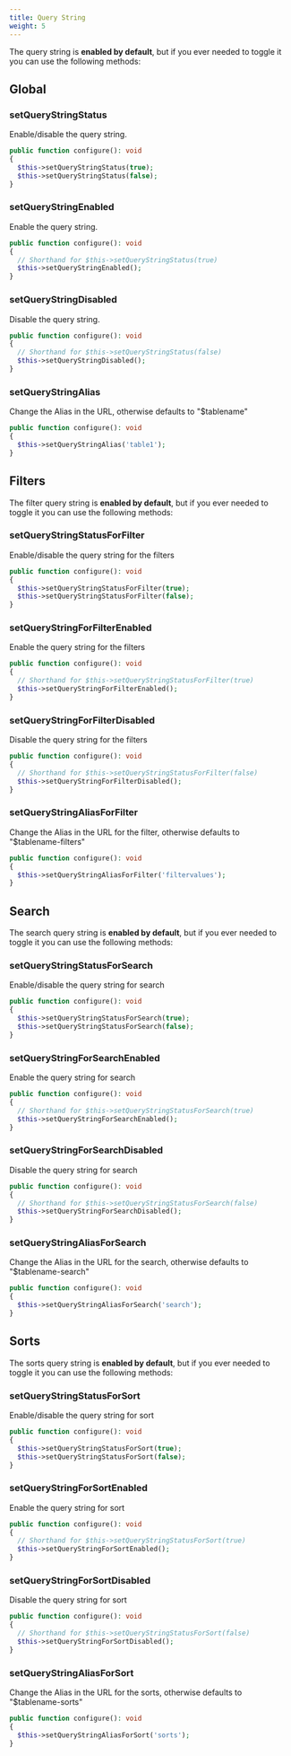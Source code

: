 ```yaml
---
title: Query String
weight: 5
---
```


The query string is **enabled by default**, but if you ever needed to toggle it you can use the following methods:

## Global 
### setQueryStringStatus

Enable/disable the query string.

```php
public function configure(): void
{
  $this->setQueryStringStatus(true);
  $this->setQueryStringStatus(false);
}
```

### setQueryStringEnabled

Enable the query string.

```php
public function configure(): void
{
  // Shorthand for $this->setQueryStringStatus(true)
  $this->setQueryStringEnabled();
}
```

### setQueryStringDisabled

Disable the query string.

```php
public function configure(): void
{
  // Shorthand for $this->setQueryStringStatus(false)
  $this->setQueryStringDisabled();
}
```

### setQueryStringAlias

Change the Alias in the URL, otherwise defaults to "$tablename"

```php
public function configure(): void
{
  $this->setQueryStringAlias('table1');
}
```

## Filters

The filter query string is **enabled by default**, but if you ever needed to toggle it you can use the following methods:

### setQueryStringStatusForFilter

Enable/disable the query string for the filters

```php
public function configure(): void
{
  $this->setQueryStringStatusForFilter(true);
  $this->setQueryStringStatusForFilter(false);
}
```

### setQueryStringForFilterEnabled

Enable the query string for the filters

```php
public function configure(): void
{
  // Shorthand for $this->setQueryStringStatusForFilter(true)
  $this->setQueryStringForFilterEnabled();
}
```

### setQueryStringForFilterDisabled

Disable the query string for the filters

```php
public function configure(): void
{
  // Shorthand for $this->setQueryStringStatusForFilter(false)
  $this->setQueryStringForFilterDisabled();
}
```

### setQueryStringAliasForFilter

Change the Alias in the URL for the filter, otherwise defaults to "$tablename-filters"

```php
public function configure(): void
{
  $this->setQueryStringAliasForFilter('filtervalues');
}
```

## Search

The search query string is **enabled by default**, but if you ever needed to toggle it you can use the following methods:

### setQueryStringStatusForSearch

Enable/disable the query string for search

```php
public function configure(): void
{
  $this->setQueryStringStatusForSearch(true);
  $this->setQueryStringStatusForSearch(false);
}
```

### setQueryStringForSearchEnabled

Enable the query string for search

```php
public function configure(): void
{
  // Shorthand for $this->setQueryStringStatusForSearch(true)
  $this->setQueryStringForSearchEnabled();
}
```

### setQueryStringForSearchDisabled

Disable the query string for search

```php
public function configure(): void
{
  // Shorthand for $this->setQueryStringStatusForSearch(false)
  $this->setQueryStringForSearchDisabled();
}
```

### setQueryStringAliasForSearch

Change the Alias in the URL for the search, otherwise defaults to "$tablename-search"

```php
public function configure(): void
{
  $this->setQueryStringAliasForSearch('search');
}
```

## Sorts

The sorts query string is **enabled by default**, but if you ever needed to toggle it you can use the following methods:

### setQueryStringStatusForSort

Enable/disable the query string for sort

```php
public function configure(): void
{
  $this->setQueryStringStatusForSort(true);
  $this->setQueryStringStatusForSort(false);
}
```

### setQueryStringForSortEnabled

Enable the query string for sort

```php
public function configure(): void
{
  // Shorthand for $this->setQueryStringStatusForSort(true)
  $this->setQueryStringForSortEnabled();
}
```

### setQueryStringForSortDisabled

Disable the query string for sort

```php
public function configure(): void
{
  // Shorthand for $this->setQueryStringStatusForSort(false)
  $this->setQueryStringForSortDisabled();
}
```

### setQueryStringAliasForSort

Change the Alias in the URL for the sorts, otherwise defaults to "$tablename-sorts"

```php
public function configure(): void
{
  $this->setQueryStringAliasForSort('sorts');
}
```